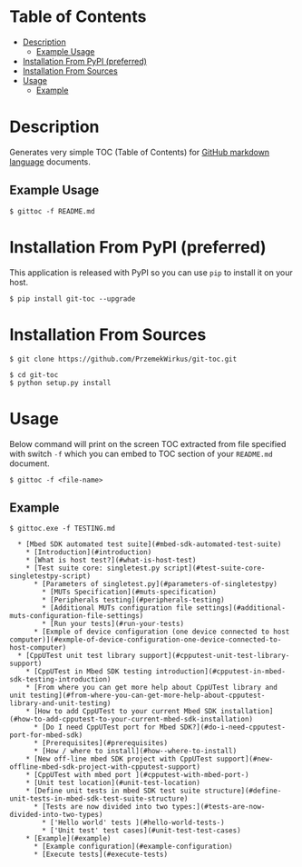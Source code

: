 # Table of Contents

* [Description](#description)
  * [Example Usage](#example-usage)
* [Installation From PyPI (preferred)](#installation-from-pypi-preferred)
* [Installation From Sources](#installation-from-sources)
* [Usage](#usage)
  * [Example](#example)

# Description

Generates very simple TOC (Table of Contents) for [GitHub markdown language](https://guides.github.com/features/mastering-markdown/) documents.

## Example Usage

```
$ gittoc -f README.md
```

# Installation From PyPI (preferred)

This application is released with PyPI so you can use ```pip``` to install it on your host.

```
$ pip install git-toc --upgrade
```

# Installation From Sources

```
$ git clone https://github.com/PrzemekWirkus/git-toc.git
```

```
$ cd git-toc
$ python setup.py install
```

# Usage

Below command will print on the screen TOC extracted from file specified with switch ```-f``` which you can embed to TOC section of your ```README.md``` document.

```
$ gittoc -f <file-name>
```

## Example

```
$ gittoc.exe -f TESTING.md
```

```
  * [Mbed SDK automated test suite](#mbed-sdk-automated-test-suite)
    * [Introduction](#introduction)
    * [What is host test?](#what-is-host-test)
    * [Test suite core: singletest.py script](#test-suite-core-singletestpy-script)
      * [Parameters of singletest.py](#parameters-of-singletestpy)
        * [MUTs Specification](#muts-specification)
        * [Peripherals testing](#peripherals-testing)
        * [Additional MUTs configuration file settings](#additional-muts-configuration-file-settings)
        * [Run your tests](#run-your-tests)
      * [Exmple of device configuration (one device connected to host computer)](#exmple-of-device-configuration-one-device-connected-to-host-computer)
  * [CppUTest unit test library support](#cpputest-unit-test-library-support)
    * [CppUTest in Mbed SDK testing introduction](#cpputest-in-mbed-sdk-testing-introduction)
    * [From where you can get more help about CppUTest library and unit testing](#from-where-you-can-get-more-help-about-cpputest-library-and-unit-testing)
    * [How to add CppUTest to your current Mbed SDK installation](#how-to-add-cpputest-to-your-current-mbed-sdk-installation)
      * [Do I need CppUTest port for Mbed SDK?](#do-i-need-cpputest-port-for-mbed-sdk)
      * [Prerequisites](#prerequisites)
      * [How / where to install](#how--where-to-install)
    * [New off-line mbed SDK project with CppUTest support](#new-offline-mbed-sdk-project-with-cpputest-support)
    * [CppUTest with mbed port ](#cpputest-with-mbed-port-)
    * [Unit test location](#unit-test-location)
    * [Define unit tests in mbed SDK test suite structure](#define-unit-tests-in-mbed-sdk-test-suite-structure)
      * [Tests are now divided into two types:](#tests-are-now-divided-into-two-types)
        * ['Hello world' tests ](#hello-world-tests-)
        * ['Unit test' test cases](#unit-test-test-cases)
    * [Example](#example)
      * [Example configuration](#example-configuration)
      * [Execute tests](#execute-tests)
```
